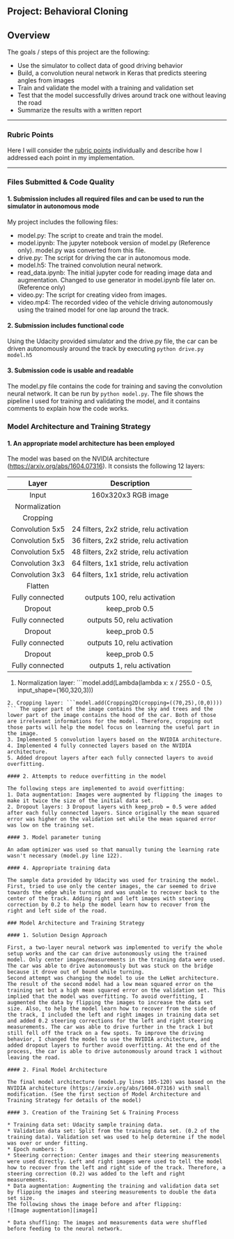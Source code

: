 ## Project: Behavioral Cloning

Overview
---
The goals / steps of this project are the following:
* Use the simulator to collect data of good driving behavior
* Build, a convolution neural network in Keras that predicts steering angles from images
* Train and validate the model with a training and validation set
* Test that the model successfully drives around track one without leaving the road
* Summarize the results with a written report
---

[//]: # (Image References)

[image1]: ./write-up-data/image_flipping.png "Image flipping"

### Rubric Points
Here I will consider the [rubric points](https://review.udacity.com/#!/rubrics/432/view) individually and describe how I addressed each point in my implementation.  

---
### Files Submitted & Code Quality

#### 1. Submission includes all required files and can be used to run the simulator in autonomous mode

My project includes the following files:
* model.py: The script to create and train the model.
* model.ipynb: The jupyter notebook version of model.py (Reference only). model.py was converted from this file.
* drive.py: The script for driving the car in autonomous mode.
* model.h5: The trained convolution neural network.
* read_data.ipynb: The initial jupyter code for reading image data and augmentation. Changed to use generator in model.ipynb file later on. (Reference only)
* video.py: The script for creating video from images.
* video.mp4: The recorded video of the vehicle driving autonomously using the trained model for one lap around the track.

#### 2. Submission includes functional code
Using the Udacity provided simulator and the drive.py file, the car can be driven autonomously around the track by executing
```python drive.py model.h5```

#### 3. Submission code is usable and readable

The model.py file contains the code for training and saving the convolution neural network. It can be run by ```python model.py```. The file shows the pipeline I used for training and validating the model, and it contains comments to explain how the code works.

### Model Architecture and Training Strategy

#### 1. An appropriate model architecture has been employed

The model was based on the NVIDIA architecture (https://arxiv.org/abs/1604.07316). It consists the following 12 layers:

| Layer         		|     Description	        					|
|:---------------------:|:---------------------------------------------:|
| Input         	| 160x320x3 RGB image   |
| Normalization   |  |
| Cropping        |  |
| Convolution 5x5 | 24 filters, 2x2 stride, relu activation 	|					
| Convolution 5x5	| 36 filters, 2x2 stride, relu activation     									|
| Convolution 5x5 | 48 filters, 2x2 stride, relu activation |
| Convolution 3x3 | 64 filters, 1x1 stride, relu activation |
| Convolution 3x3 | 64 filters, 1x1 stride, relu activation |
| Flatten	|       									|
| Fully connected		|	outputs 100, relu activation   |
| Dropout	      	| keep_prob 0.5 				|
| Fully connected		| outputs 50, relu activation   |
| Dropout	      	| keep_prob 0.5 				|
| Fully connected		| outputs 10, relu activation |
| Dropout	      	| keep_prob 0.5 				|
| Fully connected		| outputs 1, relu activation     |

1. Normalization layer: ```model.add(Lambda(lambda x: x / 255.0 - 0.5, input_shape=(160,320,3)))
``` Normalize the input image
2. Cropping layer: ```model.add(Cropping2D(cropping=((70,25),(0,0))))
``` The upper part of the image contains the sky and trees and the lower part of the image contains the hood of the car. Both of those are irrelevant informations for the model. Therefore, cropping out those parts will help the model focus on learning the useful part in the image.
3. Implemented 5 convolution layers based on the NVIDIA architecture.
4. Implemented 4 fully connected layers based on the NVIDIA architecture.
5. Added dropout layers after each fully connected layers to avoid overfitting.

#### 2. Attempts to reduce overfitting in the model

The following steps are implemented to avoid overfitting:
1. Data augmentation: Images were augmented by flipping the images to make it twice the size of the initial data set.
2. Dropout layers: 3 Dropout layers with keep_prob = 0.5 were added after each fully connected layers. Since originally the mean squared error was higher on the validation set while the mean squared error was low on the training set.

#### 3. Model parameter tuning

An adam optimizer was used so that manually tuning the learning rate wasn't necessary (model.py line 122).

#### 4. Appropriate training data

The sample data provided by Udacity was used for training the model. First, tried to use only the center images, the car seemed to drive towards the edge while turning and was unable to recover back to the center of the track. Adding right and left images with steering correction by 0.2 to help the model learn how to recover from the right and left side of the road.

### Model Architecture and Training Strategy

#### 1. Solution Design Approach

First, a two-layer neural network was implemented to verify the whole setup works and the car can drive autonomously using the trained model. Only center images/measurements in the training data were used. The car was able to drive autonomously but was stuck on the bridge because it drove out of bound while turning.
Second attempt was changing the model to use the LeNet architecture. The result of the second model had a low mean squared error on the training set but a high mean squared error on the validation set. This implied that the model was overfitting. To avoid overfitting, I augmented the data by flipping the images to increase the data set size. Also, to help the model learn how to recover from the side of the track, I included the left and right images in training data set and added 0.2 steering corrections for the left and right steering measurements. The car was able to drive further in the track 1 but still fell off the track on a few spots. To improve the driving behavior, I changed the model to use the NVIDIA architecture, and added dropout layers to further avoid overfitting. At the end of the process, the car is able to drive autonomously around track 1 without leaving the road.

#### 2. Final Model Architecture

The final model architecture (model.py lines 105-120) was based on the NVIDIA architecture (https://arxiv.org/abs/1604.07316) with small modification. (See the first section of Model Architecture and Training Strategy for details of the model)

#### 3. Creation of the Training Set & Training Process

* Training data set: Udacity sample training data.
* Validation data set: Split from the training data set. (0.2 of the training data). Validation set was used to help determine if the model was over or under fitting.
* Epoch numbers: 5
* Steering correction: Center images and their steering measurements were used directly. Left and right images were used to tell the model how to recover from the left and right side of the track. Therefore, a steering correction (0.2) was added to the left and right measurements.
* Data augmentation: Augmenting the training and validation data set by flipping the images and steering measurements to double the data set size.
The following shows the image before and after flipping:
![Image augmentation][image1]

* Data shuffling: The images and measurements data were shuffled before feeding to the neural network.
